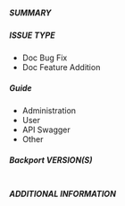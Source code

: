 ##### SUMMARY
<!--- Describe the change, including rationale -->

<!---
If you are fixing an existing issue, please include "related #nnn" in your
commit message and your description; but you should still explain what
the change does.
-->

##### ISSUE TYPE
<!--- Pick one below and delete the rest: -->
 - Doc Bug Fix
 - Doc Feature Addition

##### Guide
<!--- Name of the module/plugin/module/task -->
 - Administration
 - User
 - API Swagger
 - Other

##### Backport VERSION(S)
<!--- If this documentation needs backports please reference versions here -->
```

```


##### ADDITIONAL INFORMATION
<!---
Include additional information to help people understand the change here.
For bugs that don't have a linked bug report, a step-by-step reproduction
of the problem is helpful.
  -->

